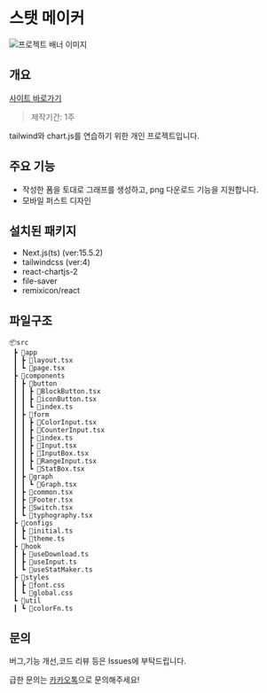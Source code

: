 # 스탯 메이커

![프로젝트 배너 이미지](https://stats-maker.surge.sh/img/meta-img.jpg)

## 개요

[사이트 바로가기](https://stats-maker.surge.sh/)
>제작기간: 1주

tailwind와 chart.js를 연습하기 위한 개인 프로젝트입니다.

## 주요 기능

- 작성한 폼을 토대로 그래프를 생성하고, png 다운로드 기능을 지원합니다.
- 모바일 퍼스트 디자인

## 설치된 패키지

- Next.js(ts) (ver:15.5.2)
- tailwindcss (ver:4)
- react-chartjs-2
- file-saver
- remixicon/react

## 파일구조

```
📦src
 ┣ 📂app
 ┃ ┣ 📜layout.tsx
 ┃ ┗ 📜page.tsx
 ┣ 📂components
 ┃ ┣ 📂button
 ┃ ┃ ┣ 📜BlockButton.tsx
 ┃ ┃ ┣ 📜iconButton.tsx
 ┃ ┃ ┗ 📜index.ts
 ┃ ┣ 📂form
 ┃ ┃ ┣ 📜ColorInput.tsx
 ┃ ┃ ┣ 📜CounterInput.tsx
 ┃ ┃ ┣ 📜index.ts
 ┃ ┃ ┣ 📜Input.tsx
 ┃ ┃ ┣ 📜InputBox.tsx
 ┃ ┃ ┣ 📜RangeInput.tsx
 ┃ ┃ ┗ 📜StatBox.tsx
 ┃ ┣ 📂graph
 ┃ ┃ ┗ 📜Graph.tsx
 ┃ ┣ 📜common.tsx
 ┃ ┣ 📜Footer.tsx
 ┃ ┣ 📜Switch.tsx
 ┃ ┗ 📜typhography.tsx
 ┣ 📂configs
 ┃ ┣ 📜initial.ts
 ┃ ┗ 📜theme.ts
 ┣ 📂hook
 ┃ ┣ 📜useDownload.ts
 ┃ ┣ 📜useInput.ts
 ┃ ┗ 📜useStatMaker.ts
 ┣ 📂styles
 ┃ ┣ 📜font.css
 ┃ ┗ 📜global.css
 ┗ 📂util
 ┃ ┗ 📜colorFn.ts
```

## 문의

버그,기능 개선,코드 리뷰 등은 Issues에 부탁드립니다.

급한 문의는 [카카오톡](https://open.kakao.com/o/sxEs8kCd)으로 문의해주세요!
